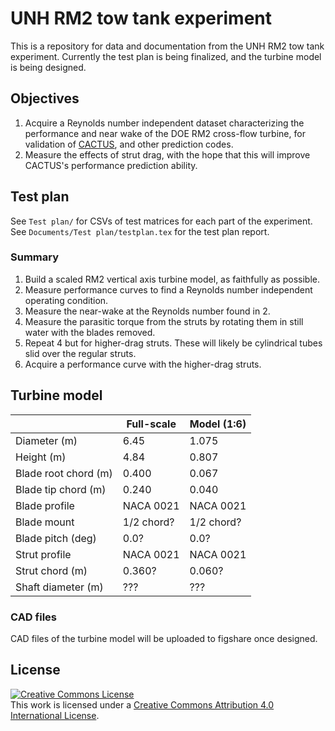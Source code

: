 UNH RM2 tow tank experiment
===========================

This is a repository for data and documentation from the UNH RM2 tow tank 
experiment. Currently the test plan is being finalized, and the turbine
model is being designed.

## Objectives
  1. Acquire a Reynolds number independent dataset characterizing the 
  performance and near wake of the DOE RM2 cross-flow turbine, for validation of
  [CACTUS](http://energy.sandia.gov/?page_id=16734), and other prediction codes. 
  2. Measure the effects of strut drag, with the hope that this will improve
  CACTUS's performance prediction ability. 
  
## Test plan
See `Test plan/` for CSVs of test matrices for each part of the experiment. See
`Documents/Test plan/testplan.tex` for the test plan report. 

### Summary

  1. Build a scaled RM2 vertical axis turbine model, as faithfully as possible.
  2. Measure performance curves to find a Reynolds number independent operating
  condition. 
  3. Measure the near-wake at the Reynolds number found in 2. 
  4. Measure the parasitic torque from the struts by rotating them in still water
  with the blades removed.
  5. Repeat 4 but for higher-drag struts. These will likely be cylindrical tubes
  slid over the regular struts.
  6. Acquire a performance curve with the higher-drag struts.
  
## Turbine model

|                | Full-scale | Model (1:6) |
| -------------  | ---------- | ----------- |
| Diameter (m)   | 6.45       |     1.075   |
| Height (m)     | 4.84       |     0.807   |
| Blade root chord (m) |  0.400  |     0.067   |
| Blade tip chord (m)  |  0.240  |     0.040   |
| Blade profile  | NACA 0021 |   NACA 0021 |
| Blade mount    | 1/2 chord? |  1/2 chord? |
| Blade pitch (deg) | 0.0?  |     0.0?    |
| Strut profile | NACA 0021 |   NACA 0021 |
| Strut chord (m) |  0.360? |    0.060?   |
| Shaft diameter (m) |  ??? |   ???       |

### CAD files
CAD files of the turbine model will be uploaded to figshare once designed.

## License
<a rel="license" href="http://creativecommons.org/licenses/by/4.0/">
<img alt="Creative Commons License" style="border-width:0" src="http://i.creativecommons.org/l/by/4.0/88x31.png" />
</a><br />This work is licensed under a <a rel="license" href="http://creativecommons.org/licenses/by/4.0/">
Creative Commons Attribution 4.0 International License</a>.
